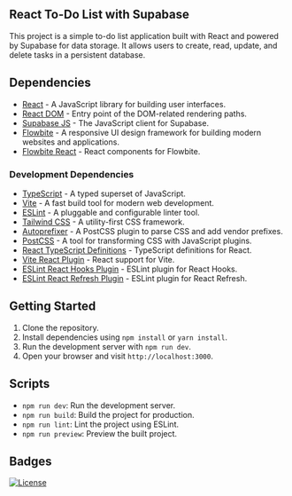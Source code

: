 ## React To-Do List with Supabase
This project is a simple to-do list application built with React and powered by Supabase for data storage. It allows users to create, read, update, and delete tasks in a persistent database.



## Dependencies

- [React](https://reactjs.org/) - A JavaScript library for building user interfaces.
- [React DOM](https://reactjs.org/docs/react-dom.html) - Entry point of the DOM-related rendering paths.
- [Supabase JS](https://github.com/supabase/supabase-js) - The JavaScript client for Supabase.
- [Flowbite](https://flowbite.com/) - A responsive UI design framework for building modern websites and applications.
- [Flowbite React](https://www.npmjs.com/package/flowbite-react) - React components for Flowbite.

### Development Dependencies

- [TypeScript](https://www.typescriptlang.org/) - A typed superset of JavaScript.
- [Vite](https://vitejs.dev/) - A fast build tool for modern web development.
- [ESLint](https://eslint.org/) - A pluggable and configurable linter tool.
- [Tailwind CSS](https://tailwindcss.com/) - A utility-first CSS framework.
- [Autoprefixer](https://autoprefixer.github.io/) - A PostCSS plugin to parse CSS and add vendor prefixes.
- [PostCSS](https://postcss.org/) - A tool for transforming CSS with JavaScript plugins.
- [React TypeScript Definitions](https://www.npmjs.com/package/@types/react) - TypeScript definitions for React.
- [Vite React Plugin](https://github.com/vitejs/vite/tree/main/packages/plugin-react) - React support for Vite.
- [ESLint React Hooks Plugin](https://www.npmjs.com/package/eslint-plugin-react-hooks) - ESLint plugin for React Hooks.
- [ESLint React Refresh Plugin](https://www.npmjs.com/package/eslint-plugin-react-refresh) - ESLint plugin for React Refresh.

## Getting Started

1. Clone the repository.
2. Install dependencies using `npm install` or `yarn install`.
3. Run the development server with `npm run dev`.
4. Open your browser and visit `http://localhost:3000`.

## Scripts

- `npm run dev`: Run the development server.
- `npm run build`: Build the project for production.
- `npm run lint`: Lint the project using ESLint.
- `npm run preview`: Preview the built project.

## Badges

[![License](https://img.shields.io/badge/License-MIT-blue.svg)](https://opensource.org/licenses/MIT)
